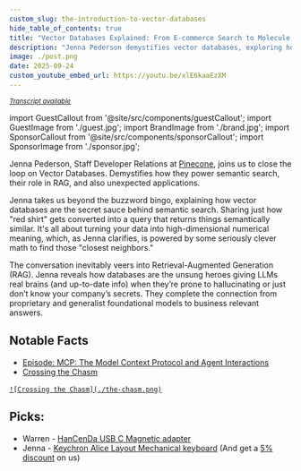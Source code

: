 ```yaml
---
custom_slug: the-introduction-to-vector-databases
hide_table_of_contents: true
title: "Vector Databases Explained: From E-commerce Search to Molecule Research"
description: "Jenna Pederson demystifies vector databases, exploring how they power semantic search, their role in RAG, and unexpected applications."
image: ./post.png
date: 2025-09-24
custom_youtube_embed_url: https://youtu.be/xlE6kaaEzXM
---
```


<small>

_[Transcript available](./transcript.txt)_

</small>

import GuestCallout from '@site/src/components/guestCallout';
import GuestImage from './guest.jpg';
import BrandImage from './brand.jpg';
import SponsorCallout from '@site/src/components/sponsorCallout';
import SponsorImage from './sponsor.jpg';

<div style={{ display: "flex", justifyContent: 'space-around', alignItems: 'center' }}>
    <GuestCallout name="Jenna Pederson" link="https://www.linkedin.com/in/jennapederson/" image={GuestImage} brandImg={BrandImage} />
    <SponsorCallout name="Attribute" link="https://attrb.io/learn-more/?utm_source=adventuresindevops&utm_medium=audio&utm_campaign=sep_25_2" image={SponsorImage} />
</div>

Jenna Pederson, Staff Developer Relations at [Pinecone](https://www.pinecone.io/), joins us to close the loop on Vector Databases. Demystifies how they power semantic search, their role in RAG, and also unexpected applications.

Jenna takes us beyond the buzzword bingo, explaining how vector databases are the secret sauce behind semantic search. Sharing just how "red shirt" gets converted into a query that returns things semantically similar.  It's all about turning your data into high-dimensional numerical meaning, which, as Jenna clarifies, is powered by some seriously clever math to find those "closest neighbors."

The conversation inevitably veers into Retrieval-Augmented Generation (RAG). Jenna reveals how databases are the unsung heroes giving LLMs real brains (and up-to-date info) when they’re prone to hallucinating or just don’t know your company’s secrets. They complete the connection from proprietary and generalist foundational models to business relevant answers.

## Notable Facts
* [Episode: MCP: The Model Context Protocol and Agent Interactions](https://adventuresindevops.com/episodes/mcp-servers-and-agent-interactions/)
* [Crossing the Chasm](https://amzn.to/4mygNr3)

<a className="img-small" href="https://amzn.to/4mygNr3">
    
    ![Crossing the Chasm](./the-chasm.png)

</a>

## Picks:
* Warren - [HanCenDa USB C Magnetic adapter](https://amzn.to/3K9vfIT)
* Jenna - [Keychron Alice Layout Mechanical keyboard](https://www.keychron.com/products/keychron-q10-alice-layout-qmk-custom-mechanical-keyboard?ref=adventures-in-devops) (And get a [5% discount](https://www.keychron.com/products/keychron-q10-alice-layout-qmk-custom-mechanical-keyboard?ref=adventures-in-devops) on us)
